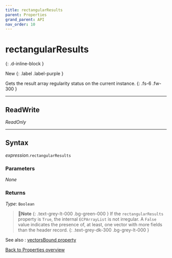 ```yaml
---
title: rectangularResults
parent: Properties
grand_parent: API
nav_order: 10
---
```


# rectangularResults
{: .d-inline-block }

New
{: .label .label-purple }

Gets the result array regularity status on the current instance.
{: .fs-6 .fw-300 }

---

## ReadWrite

_ReadOnly_

---

## Syntax

*expression*.`rectangularResults`

### Parameters

_None_

### Returns

*Type*: `Boolean`

>📝**Note**
>{: .text-grey-lt-000 .bg-green-000 }
>If the `rectangularResults` property is `True`, the internal `ECPArrayList` is not irregular. A `False` value indicates the presence of, at least, one vector with more fields than the header record.
{: .text-grey-dk-300 .bg-grey-lt-000 }

See also
: [vectorsBound property](https://ws-garcia.github.io/VBA-CSV-interface/api/properties/vectorsbound.html)

[Back to Properties overview](https://ws-garcia.github.io/VBA-CSV-interface/api/properties/)